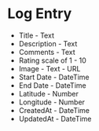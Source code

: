 # Log Entry

- Title - Text
- Description - Text
- Comments - Text
- Rating scale of 1 - 10
- Image - Text - URL
- Start Date - DateTime
- End Date - DateTime
- Latitude - Number
- Longitude - Number
- CreatedAt - DateTime
- UpdatedAt - DateTime
